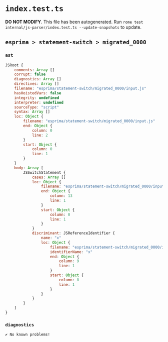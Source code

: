 # `index.test.ts`

**DO NOT MODIFY**. This file has been autogenerated. Run `rome test internal/js-parser/index.test.ts --update-snapshots` to update.

## `esprima > statement-switch > migrated_0000`

### `ast`

```javascript
JSRoot {
	comments: Array []
	corrupt: false
	diagnostics: Array []
	directives: Array []
	filename: "esprima/statement-switch/migrated_0000/input.js"
	hasHoistedVars: false
	integrity: undefined
	interpreter: undefined
	sourceType: "script"
	syntax: Array []
	loc: Object {
		filename: "esprima/statement-switch/migrated_0000/input.js"
		end: Object {
			column: 0
			line: 2
		}
		start: Object {
			column: 0
			line: 1
		}
	}
	body: Array [
		JSSwitchStatement {
			cases: Array []
			loc: Object {
				filename: "esprima/statement-switch/migrated_0000/input.js"
				end: Object {
					column: 13
					line: 1
				}
				start: Object {
					column: 0
					line: 1
				}
			}
			discriminant: JSReferenceIdentifier {
				name: "x"
				loc: Object {
					filename: "esprima/statement-switch/migrated_0000/input.js"
					identifierName: "x"
					end: Object {
						column: 9
						line: 1
					}
					start: Object {
						column: 8
						line: 1
					}
				}
			}
		}
	]
}
```

### `diagnostics`

```
✔ No known problems!

```
